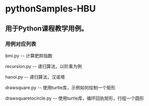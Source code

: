 # pythonSamples-HBU

## 用于Python课程教学用例。

### 用例对应列表

bmi.py		--	计算肥胖指数

recursion.py	--	递归算法，以阶乘为例

hanoi.py	--	递归算法，汉诺塔

drawsquare.py	--	使用turtle库，示例如何绘制一个矩形

drawsquaretocircle.py	--	使用turtle库，循环回执矩形，行程一个圆形
